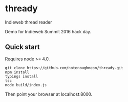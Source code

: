 # thready
Indieweb thread reader

Demo for Indieweb Summit 2016 hack day.

## Quick start

Requires node >= 4.0.

```
git clone https://github.com/notenoughneon/thready.git
npm install
typings install
tsc
node build/index.js
```

Then point your browser at localhost:8000.
